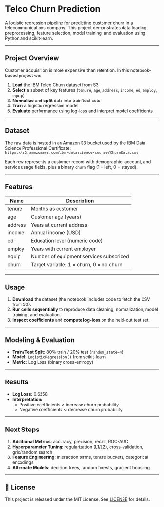 
# Telco Churn Prediction

A logistic regression pipeline for predicting customer churn in a telecommunications company. This project demonstrates data loading, preprocessing, feature selection, model training, and evaluation using Python and scikit-learn.

---


##  Project Overview

Customer acquisition is more expensive than retention. In this notebook-based project we:

1. **Load** the IBM Telco Churn dataset from S3  
2. **Select** a subset of key features (`tenure`, `age`, `address`, `income`, `ed`, `employ`, `equip`)  
3. **Normalize** and **split** data into train/test sets  
4. **Train** a logistic regression model  
5. **Evaluate** performance using log-loss and interpret model coefficients

---

##  Dataset

The raw data is hosted in an Amazon S3 bucket used by the IBM Data Science Professional Certificate:  
`https://s3.amazonaws.com/ibm-datascience-course/ChurnData.csv`  

Each row represents a customer record with demographic, account, and service usage fields, plus a binary `churn` flag (1 = left, 0 = stayed).

---

##  Features

| Name     | Description                                 |
|----------|---------------------------------------------|
| tenure   | Months as customer                          |
| age      | Customer age (years)                        |
| address  | Years at current address                    |
| income   | Annual income (USD)                         |
| ed       | Education level (numeric code)              |
| employ   | Years with current employer                 |
| equip    | Number of equipment services subscribed     |
| churn    | Target variable: 1 = churn, 0 = no churn    |

---

##  Usage

1. **Download** the dataset (the notebook includes code to fetch the CSV from S3).  
2. **Run cells sequentially** to reproduce data cleaning, normalization, model training, and evaluation.  
3. **Inspect coefficients** and **compute log-loss** on the held-out test set.

---

##  Modeling & Evaluation

* **Train/Test Split**: 80% train / 20% test (`random_state=4`)  
* **Model**: `LogisticRegression()` from scikit-learn  
* **Metric**: Log Loss (binary cross-entropy)

---

##  Results

* **Log Loss:** 0.6258  
* **Interpretation:**  
  * Positive coefficients ↗ increase churn probability  
  * Negative coefficients ↘ decrease churn probability

---

##  Next Steps

1. **Additional Metrics**: accuracy, precision, recall, ROC-AUC  
2. **Hyperparameter Tuning**: regularization (L1/L2), cross-validation, grid/random search  
3. **Feature Engineering**: interaction terms, tenure buckets, categorical encodings  
4. **Alternate Models**: decision trees, random forests, gradient boosting


---

## 📄 License

This project is released under the MIT License. See [LICENSE](LICENSE) for details.

